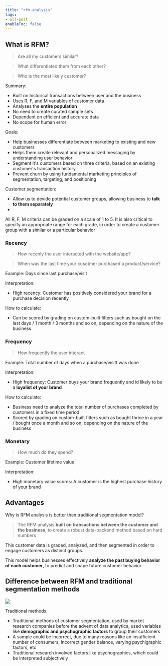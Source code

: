 ```yaml
---
title: "rfm-analysis"
tags:
- all-post
enableToc: false
---
```


## What is RFM?

> Are all my customers similar?

> What differentiated them from each other?

> Who is the most likely customer?

Summary:
- Built on historical transactions between user and the business
- Uses R, F, and M variables of customer data
- Analyses the **entire population**
- No need to create curated sample sets
- Dependent on efficient and accurate data
- No scope for human error

Goals:
- Help businesses differentiate between marketing to existing and new customers
- Helps them create relevant and personalized messaging by understanding user behavior
- Segment it's customers based on three criteria, based on an existing customer's transaction history
- Prevent churn by using fundamental marketing principles of segmentation, targeting, and positioning

Customer segmentation:
- Allow us to devide potential customer groups, allowing business to **talk to them separately**
- 

All R, F, M criteria can be graded on a scale of 1 to 5. It is also critical to specify an appropriate range for each grade, in order to create a customer group with a similar or a particular behavior

### Recency

> How recenly the user interacted with the website/app?

> When was the last time your cusotmer purchased a product/service?

Example: Days since last purchase/visit

Interpretation:
- High recency: Customer has positively considered your brand for a purchase decision recently

How to calculate:
- Can be scored by grading on custom-built filters such as bought on the last days / 1 month / 3 months and so on, depending on the nature of the business

### Frequency

> How frequently the user interact

Example: Total number of days when a purchase/visitt was done

Interpretation:
- High frequency: Customer buys your brand frequently and id likely to be a **loyalist of your brand**

How to calculate:
- Business need to analyze the total number of purchases completed by customers in a fixed time period
- Scored by grading on custom-built filters such as bought thrice in a year / bought once a month and so on, depending on the nature of the business

### Monetary

> How much do they spend?

Example: Customer lifetime value

Interpretation:
- High monetary value scores: A customer is the highest purchase history of your brand 

## Advantages


Why is RFM analysis is better than traditional segmentation model?

> The RFM analysis **built on transactions between the customer and the business**, to create a robust data-backend method based on hard numbers 

This customer data is graded, analyzed, and then segmented in order to engage customers as distinct groups. 

This model helps businesses effectively **analyze the past buying behavior of each customer**, to predict and shape future customer behavior

## Difference between RFM and traditional segmentation methods

![](https://cdn-clalk.nitrocdn.com/KqmKVeLhgFAzHWrUbBzmAbRgoFMrOqoq/assets/static/optimized/rev-2cab980/wp-content/uploads/2020/07/RFM-vs-traditional-segmentation-e1579855251421-1-1024x458.jpg)


Traditional methods:
- Traditional methods of customer segmentation, used by market research companies before the advent of data analytics, used variables like **demographic and psychographic factors** to group their customers
- A sample could be incorrect, due to many reasons like an insufficient number of consumers, incorrect gender balance, varying psychigraphic factors, etc
- Traditional research involved factors like psychographics, which could be interpreted subjectively






